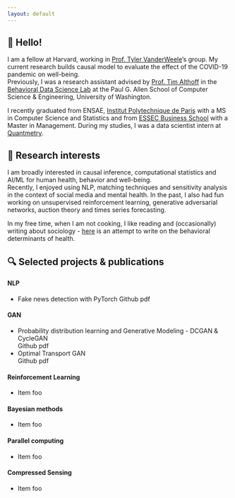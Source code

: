 ```yaml
---
layout: default
---
```


## 👋 Hello!

I am a fellow at Harvard, working in [Prof. Tyler VanderWeele](https://www.hsph.harvard.edu/tyler-vanderweele/)’s group. My current research builds causal model to evaluate the effect of the COVID-19 pandemic on well-being.    
Previously, I was a research assistant advised by [Prof. Tim Althoff](http://timalthoff.de/) in the [Behavioral Data Science Lab](https://behavioral-data.github.io/) at the Paul G. Allen School of Computer Science & Engineering, University of Washington.      

I recently graduated from ENSAE, [Institut Polytechnique de Paris](https://www.ip-paris.fr/en) with a MS in Computer Science and Statistics and from [ESSEC Business School](https://www.essec.edu/en/) with a Master in Management. During my studies, I was a data scientist intern at [Quantmetry](https://www.quantmetry.com/).

## 👀 Research interests

I am broadly interested in causal inference, computational statistics and AI/ML for human health, behavior and well-being.   
Recently, I enjoyed using NLP, matching techniques and sensitivity analysis in the context of social media and mental health. In the past, I also had fun working on unsupervised reinforcement learning, generative adversarial networks, auction theory and times series forecasting.

In my free time, when I am not cooking, I like reading and (occasionally) writing about sociology - [here]() is an attempt to write on the behavioral determinants of health.

## 🔍 Selected projects & publications

#### NLP
*   Fake news detection with PyTorch
    Github   pdf

#### GAN 
*   Probability distribution learning and Generative Modeling - DCGAN & CycleGAN       
    Github   pdf
*   Optimal Transport GAN        
    Github   pdf

#### Reinforcement Learning
*   Item foo

#### Bayesian methods
*   Item foo

#### Parallel computing
*   Item foo

#### Compressed Sensing 
*   Item foo
